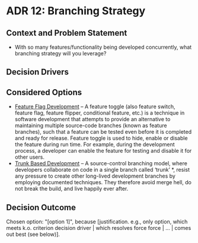 # ADR 12: Branching Strategy

## Context and Problem Statement

*   With so many features/functionality being developed concurrently, what branching strategy will you leverage?

## Decision Drivers <!-- optional -->



## Considered Options

*   [Feature Flag Development](https://en.wikipedia.org/wiki/Feature_toggle) – A feature toggle (also feature switch, feature flag, feature flipper, conditional feature, etc.) is a technique in software development that attempts to provide an alternative to maintaining multiple source-code branches (known as feature branches), such that a feature can be tested even before it is completed and ready for release. Feature toggle is used to hide, enable or disable the feature during run time. For example, during the development process, a developer can enable the feature for testing and disable it for other users.
*   [Trunk Based Development](https://trunkbaseddevelopment.com/) – A source-control branching model, where developers collaborate on code in a single branch called ‘trunk’ *, resist any pressure to create other long-lived development branches by employing documented techniques. They therefore avoid merge hell, do not break the build, and live happily ever after.

## Decision Outcome

Chosen option: "[option 1]", because [justification. e.g., only option, which meets k.o. criterion decision driver | which resolves force force | … | comes out best (see below)].
